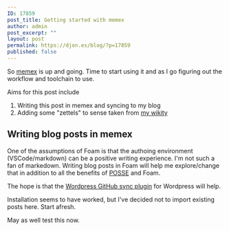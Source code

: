 ```yaml
---
ID: 17859
post_title: Getting started with memex
author: admin
post_excerpt: ""
layout: post
permalink: https://djon.es/blog/?p=17859
published: false
---
```

So [memex][1] is up and going. Time to start using it and as I go figuring out the workflow and toolchain to use.

Aims for this post include

1.  Writing this post in memex and syncing to my blog
2.  Adding some "zettels" to sense taken from [my wikity][2]

## Writing blog posts in memex

One of the assumptions of Foam is that the authoing environment (VSCode/markdown) can be a positive writing experience. I'm not such a fan of markedown. Writing blog posts in Foam will help me explore/change that in addition to all the benefits of [POSSE][3] and Foam.

The hope is that the [Wordpress GitHub sync plugin][4] for Wordpress will help.

Installation seems to have worked, but I've decided not to import existing posts here. Start afresh.

May as well test this now.

 [1]: https://djplaner.github.io/memex/
 [2]: http://wikity.djon.es/
 [3]: https://indieweb.org/POSSE
 [4]: https://github.com/mAAdhaTTah/wordpress-github-sync
